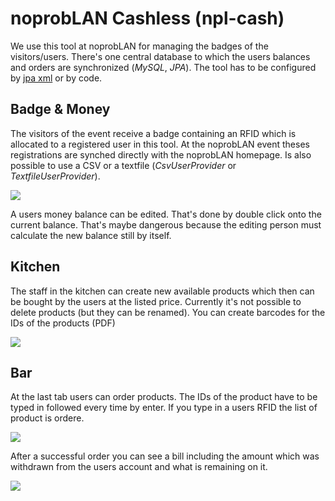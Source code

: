# noprobLAN Cashless (npl-cash)

We use this tool at noprobLAN for managing the badges of the visitors/users. There's one central database to which the users balances and orders are synchronized (_MySQL_, _JPA_). The tool has to be configured by [jpa xml](https://github.com/noproblan/npl-cash/blob/master/src/META-INF/persistence.xml) or by code.

## Badge & Money
The visitors of the event receive a badge containing an RFID which is allocated to a registered user in this tool. At the noprobLAN event theses registrations are synched directly with the noprobLAN homepage. Is also possible to use a CSV or a textfile (_CsvUserProvider_ or _TextfileUserProvider_).

![][users]

A users money balance can be edited. That's done by double click onto the current balance. That's maybe dangerous because the editing person must calculate the new balance still by itself.

## Kitchen
The staff in the kitchen can create new available products which then can be bought by the users at the listed price. Currently it's not possible to delete products (but they can be renamed). You can create barcodes for the IDs of the products (PDF)

![][kitchen]

## Bar
At the last tab users can order products. The IDs of the product have to be typed in followed every time by enter. If you type in a users RFID the list of product is ordere.

![][bar]

After a successful order you can see a bill including the amount which was withdrawn from the users account and what is remaining on it.

![][bill]


[users]: https://raw.githubusercontent.com/noproblan/npl-cash/master/docs/screenshot-1.png
[kitchen]: https://raw.githubusercontent.com/noproblan/npl-cash/master/docs/screenshot-2.png
[bar]: https://raw.githubusercontent.com/noproblan/npl-cash/master/docs/screenshot-3.png
[bill]: https://raw.githubusercontent.com/noproblan/npl-cash/master/docs/screenshot-4.png

